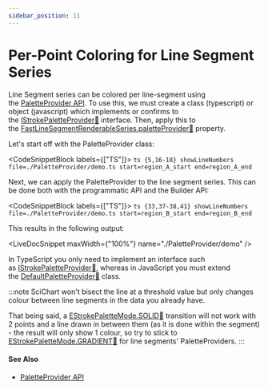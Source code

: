 ```yaml
---
sidebar_position: 11
---
```


# Per-Point Coloring for Line Segment Series

Line Segment series can be colored per line-segment using the [PaletteProvider API](/2d-charts/chart-types/palette-provider-api/palette-provider-api-overview). To use this, we must create a class (typescript) or object (javascript) which implements or confirms to the [IStrokePaletteProvider:blue_book:](https://www.scichart.com/documentation/js/current/typedoc/interfaces/istrokepaletteprovider.html) interface. Then, apply this to the [FastLineSegmentRenderableSeries.paletteProvider:blue_book:](https://www.scichart.com/documentation/js/current/typedoc/classes/baserenderableseries.html#paletteprovider) property.

Let's start off with the PaletteProvider class:

<CodeSnippetBlock labels={["TS"]}>
    ```ts {5,16-18} showLineNumbers file=./PaletteProvider/demo.ts start=region_A_start end=region_A_end
    ```
</CodeSnippetBlock>

Next, we can apply the PaletteProvider to the line segment series. This can be done both with the programmatic API and the Builder API:

<CodeSnippetBlock labels={["TS"]}>
    ```ts {33,37-38,41} showLineNumbers file=./PaletteProvider/demo.ts start=region_B_start end=region_B_end
    ```
</CodeSnippetBlock>

This results in the following output:

<LiveDocSnippet maxWidth={"100%"} name="./PaletteProvider/demo" />

In TypeScript you only need to implement an interface such as [IStrokePaletteProvider:blue_book:](https://www.scichart.com/documentation/js/current/typedoc/interfaces/istrokepaletteprovider.html), whereas in JavaScript you must extend the [DefaultPaletteProvider:blue_book:](https://www.scichart.com/documentation/js/current/typedoc/classes/defaultpaletteprovider.html) class.

:::note
SciChart won't bisect the line at a threshold value but only changes colour between line segments in the data you already have.  

That being said, a [EStrokePaletteMode.SOLID:blue_book:](https://www.scichart.com/documentation/js/current/typedoc/enums/estrokepalettemode.html#solid) transition will not work with 2 points and a line drawn in between them (as it is done within the segment) - the result will only show 1 colour, so try to stick to [EStrokePaletteMode.GRADIENT:blue_book:](https://www.scichart.com/documentation/js/current/typedoc/enums/estrokepalettemode.html#gradient) for line segments' PaletteProviders.
:::

#### See Also

- [PaletteProvider API](/2d-charts/chart-types/palette-provider-api/palette-provider-api-overview)